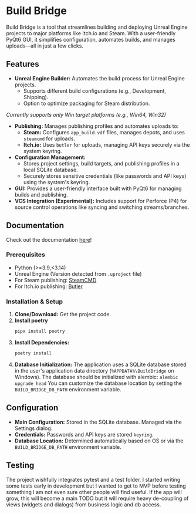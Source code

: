 # Build Bridge

Build Bridge is a tool that streamlines building and deploying Unreal Engine projects to major platforms like Itch.io and Steam. With a user-friendly PyQt6 GUI, it simplifies configuration, automates builds, and manages uploads—all in just a few clicks.

## Features

* **Unreal Engine Builder:** Automates the build process for Unreal Engine projects.
    * Supports different build configurations (e.g., Development, Shipping).
    * Option to optimize packaging for Steam distribution.

_Currently supports only Win target platforms (e.g., Win64, Win32)_

* **Publishing:** Manages publishing profiles and automates uploads to:
    * **Steam:** Configures `app_build.vdf` files, manages depots, and uses `steamcmd` for uploads.
    * **Itch.io:** Uses `butler` for uploads, managing API keys securely via the system keyring.
* **Configuration Management:**
    * Stores project settings, build targets, and publishing profiles in a local SQLite database.
    * Securely stores sensitive credentials (like passwords and API keys) using the system's keyring.
* **GUI:** Provides a user-friendly interface built with PyQt6 for managing builds and publishing.
* **VCS Integration (Experimental):** Includes support for Perforce (P4) for source control operations like syncing and switching streams/branches.

## Documentation
Check out the documentation [here](https://collederas.github.io/build-bridge/)!

### Prerequisites

* Python (>=3.9,<3.14)
* Unreal Engine (Version detected from `.uproject` file)
* For Steam publishing: [SteamCMD](https://developer.valvesoftware.com/wiki/SteamCMD#Downloading_SteamCMD)
* For Itch.io publishing: [Butler](https://itchio.itch.io/butler)

### Installation & Setup

1.  **Clone/Download:** Get the project code.
2. **Install poetry**
    ```bash
    pipx install poetry
    ```
2.  **Install Dependencies:**
    ```bash
    poetry install
    ```
3.  **Database Initialization:** The application uses a SQLite database stored in the user's application data directory (`%APPDATA%\BuildBridge` on Windows). The database should be initialized with alembic:
    ```alembic upgrade head```
You can customize the database location by setting the `BUILD_BRIDGE_DB_PATH` environment variable.

## Configuration

* **Main Configuration:** Stored in the SQLite database. Managed via the Settings dialog.
* **Credentials:** Passwords and API keys are stored `keyring`.
* **Database Location:** Determined automatically based on OS or via the `BUILD_BRIDGE_DB_PATH` environment variable.

## Testing

The project wishfully integrates pytest and a test folder. I started writing some tests early in development but I wanted to get to MVP before testing something I am not even sure other people will find useful. If the app will grow, this will become a main TODO but it will require heavy de-coupling of views (widgets and dialogs) from business logic and db access.